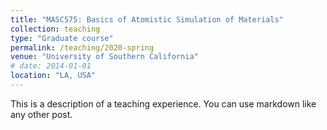 ```yaml
---
title: "MASC575: Basics of Atomistic Simulation of Materials"
collection: teaching
type: "Graduate course"
permalink: /teaching/2020-spring
venue: "University of Southern California"
# date: 2014-01-01
location: "LA, USA"
---
```


This is a description of a teaching experience. You can use markdown like any other post.

